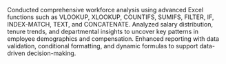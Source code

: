 Conducted comprehensive workforce analysis using advanced Excel functions such as VLOOKUP, XLOOKUP, COUNTIFS, SUMIFS, FILTER, IF, INDEX-MATCH, TEXT, and CONCATENATE. Analyzed salary distribution, tenure trends, and departmental insights to uncover key patterns in employee demographics and compensation. Enhanced reporting with data validation, conditional formatting, and dynamic formulas to support data-driven decision-making.
